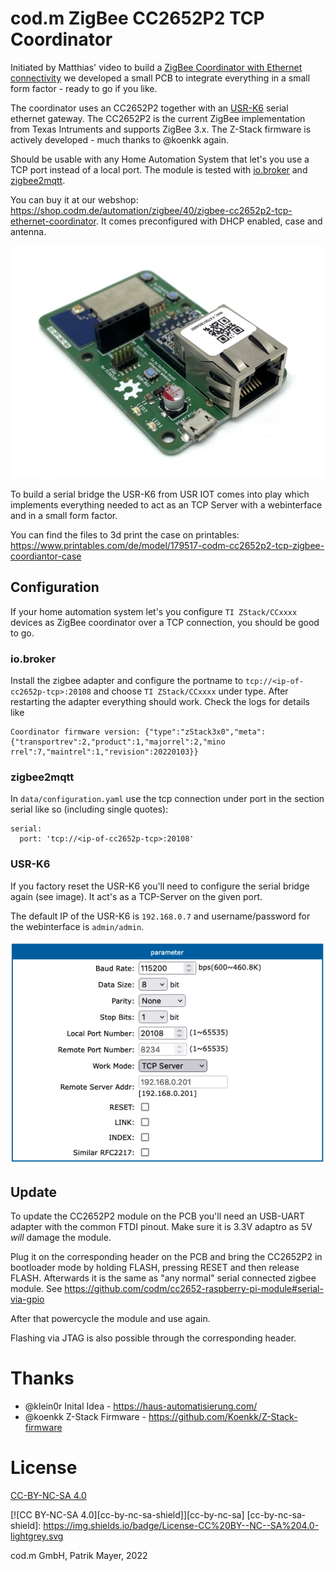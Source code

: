# cod.m ZigBee CC2652P2 TCP Coordinator
Initiated by Matthias' video to build a [ZigBee Coordinator with Ethernet connectivity](https://www.youtube.com/watch?v=Uz26JzOJVTc) we developed a small PCB to integrate everything in a small form factor - ready to go if you like.

The coordinator uses an CC2652P2 together with an [USR-K6](https://www.pusr.com/products/low-cost-ttl-to-ethernet-modules-usr-k6.html) serial ethernet gateway. The CC2652P2 is the current ZigBee implementation from Texas Intruments and supports ZigBee 3.x. The Z-Stack firmware is actively developed - much thanks to @koenkk again.

Should be usable with any Home Automation System that let's you use a TCP port instead of a local port. The module is tested with [io.broker](https://www.iobroker.net/) and [zigbee2mqtt](https://www.zigbee2mqtt.io/).

You can buy it at our webshop: https://shop.codm.de/automation/zigbee/40/zigbee-cc2652p2-tcp-ethernet-coordinator. It comes preconfigured with DHCP enabled, case and antenna.

![cod.m CC2652P2 TCP ZigBee Coordinator](img/codm-cc2652p-tcp-zigbee-coordinator.jpg)

To build a serial bridge the USR-K6 from USR IOT comes into play which implements everything needed to act as an TCP Server with a webinterface and in a small form factor.

You can find the files to 3d print the case on printables:
https://www.printables.com/de/model/179517-codm-cc2652p2-tcp-zigbee-coordiantor-case

## Configuration
If your home automation system let's you configure `TI ZStack/CCxxxx` devices as ZigBee coordinator over a TCP connection, you should be good to go. 

### io.broker
Install the zigbee adapter and configure the portname to `tcp://<ip-of-cc2652p-tcp>:20108` and choose `TI ZStack/CCxxxx` under type. After restarting the adapter everything should work. Check the logs for details like

```
Coordinator firmware version: {"type":"zStack3x0","meta":{"transportrev":2,"product":1,"majorrel":2,"mino rrel":7,"maintrel":1,"revision":20220103}}
```

### zigbee2mqtt
In `data/configuration.yaml` use the tcp connection under port in the section serial like so (including single quotes): 
```
serial: 
  port: 'tcp://<ip-of-cc2652p-tcp>:20108'
```

### USR-K6
If you factory reset the USR-K6 you'll need to configure the serial bridge again (see image). It act's as a TCP-Server on the given port.

The default IP of the USR-K6 is `192.168.0.7` and username/password for the webinterface is `admin/admin`.

![USR-K6 configuration](img/codm-cc2652p-tcp-zigbeecoordinator-usr-webinterface.png)

## Update
To update the CC2652P2 module on the PCB you'll need an USB-UART adapter with the common FTDI pinout. Make sure it is 3.3V adaptro as 5V _will_ damage the module.

Plug it on the corresponding header on the PCB and bring the CC2652P2 in bootloader mode by holding FLASH, pressing RESET and then release FLASH.
Afterwards it is the same as "any normal" serial connected zigbee module. See https://github.com/codm/cc2652-raspberry-pi-module#serial-via-gpio

After that powercycle the module and use again.

Flashing via JTAG is also possible through the corresponding header.

# Thanks
* @klein0r Inital Idea - https://haus-automatisierung.com/
* @koenkk Z-Stack Firmware - https://github.com/Koenkk/Z-Stack-firmware


# License
[CC-BY-NC-SA 4.0](https://creativecommons.org/licenses/by-nc-sa/4.0/)

[![CC BY-NC-SA 4.0][cc-by-nc-sa-shield]][cc-by-nc-sa]
[cc-by-nc-sa-shield]: https://img.shields.io/badge/License-CC%20BY--NC--SA%204.0-lightgrey.svg

cod.m GmbH, Patrik Mayer, 2022
